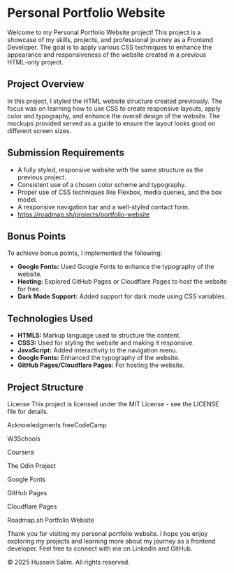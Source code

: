 # Personal Portfolio Website

Welcome to my Personal Portfolio Website project! This project is a showcase of my skills, projects, and professional journey as a Frontend Developer. The goal is to apply various CSS techniques to enhance the appearance and responsiveness of the website created in a previous HTML-only project.

## Project Overview

In this project, I styled the HTML website structure created previously. The focus was on learning how to use CSS to create responsive layouts, apply color and typography, and enhance the overall design of the website. The mockups provided served as a guide to ensure the layout looks good on different screen sizes.

## Submission Requirements

- A fully styled, responsive website with the same structure as the previous project.
- Consistent use of a chosen color scheme and typography.
- Proper use of CSS techniques like Flexbox, media queries, and the box model.
- A responsive navigation bar and a well-styled contact form.
- https://roadmap.sh/projects/portfolio-website

## Bonus Points

To achieve bonus points, I implemented the following:

- **Google Fonts:** Used Google Fonts to enhance the typography of the website.
- **Hosting:** Explored GitHub Pages or Cloudflare Pages to host the website for free.
- **Dark Mode Support:** Added support for dark mode using CSS variables.

## Technologies Used

- **HTML5:** Markup language used to structure the content.
- **CSS3:** Used for styling the website and making it responsive.
- **JavaScript:** Added interactivity to the navigation menu.
- **Google Fonts:** Enhanced the typography of the website.
- **GitHub Pages/Cloudflare Pages:** For hosting the website.

## Project Structure
License
This project is licensed under the MIT License - see the LICENSE file for details.

Acknowledgments
freeCodeCamp

W3Schools

Coursera

The Odin Project

Google Fonts

GitHub Pages

Cloudflare Pages

Roadmap.sh Portfolio Website

Thank you for visiting my personal portfolio website. I hope you enjoy exploring my projects and learning more about my journey as a frontend developer. Feel free to connect with me on LinkedIn and GitHub.

© 2025 Hussein Salim. All rights reserved.

